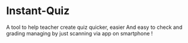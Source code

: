 # Instant-Quiz
A tool to help teacher create quiz quicker, easier And easy to check and grading managing by just scanning via app on smartphone !
